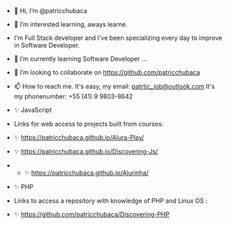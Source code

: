 
- 👋 Hi, I’m @patricchubaca
- 👀  I’m interested learning, aways learne.
- I'm Full Stack developer and I've been specializing every day to improve in Software Developer.
- 🌱 I’m currently learning Software Developer ...
- 💞️ I’m looking to collaborate on https://github.com/patricchubaca
- 📫 How to reach me. It's easy, my email: patrtic_job@outlook.com It's my phonenumber: +55 (41) 9 9803-8642

-  ✨ JavaScript
  - Links for web access to projects built from courses:
  -  ✨ https://patricchubaca.github.io/Alura-Play/
  -  ✨ https://patricchubaca.github.io/Discovering-Js/
  -  -  ✨ https://patricchubaca.github.io/Alurinha/

-  ✨ PHP
  - Links to access a repository with knowledge of PHP and Linux OS :
  - ✨ https://github.com/patricchubaca/Discovering-PHP

